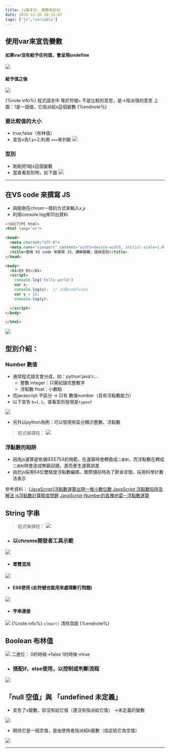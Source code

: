 ```yaml
---
title: js基本功- 變數與型別
date: 2020-12-26 18:15:07
tags: ["js","variable"]
---
```


## 使用var來宣告變數

#### 如果var沒有給予任何值，會呈現undefine
![](https://i.imgur.com/ZV4O7gJ.png)

#### 給予值之後
![](https://i.imgur.com/b916Z2B.png)

{%note info%}
程式語言中 等於符號`=` 不是比較的意思，是->指派值的意思
上圖：1是一個值，它指派給x這個變數
{%endnote%}

### 要比較值的大小
- true,false（布林值）
- 宣告x為1,y=2;利用 `===`來判斷
![](https://i.imgur.com/0jhw1fi.png)

### 型別
* 剛剛把1給x這個變數
* 當查看型別時，如下圖
![](https://i.imgur.com/y0o91bX.png)

---

## 在VS code 來撰寫 JS

* 與剛剛在chrom一樣的方式來輸入x,y
* 利用console.log來印出資料

```html
<!DOCTYPE html>
<html lang="en">

<head>
  <meta charset="UTF-8">
  <meta name="viewport" content="width=device-width, initial-scale=1.0">
  <title>使用 VS code 來撰寫 JS，講解變數，值與型別</title>
</head>

<body>
  <h1>EX 01</h1>
  <script>
    console.log('hello world')
    var x;
    console.log(x);  // 出現undefined
    var y = 10;
    console.log(y);

  </script>
</body>

</html>

```
![](https://i.imgur.com/pFvGU90.png)

## 型別介紹：

### Number 數值
* 通常程式語言會分成，如：python'java'c...
    * 整數 integer：只需紀錄完整數字
    * 浮點數 float：小數點
* 而javascript 不區分 -> 只有 數值number（具有浮點數能力）
* 以下宣告 `b=1.1`，查看型別發現是`typeof`

![](https://i.imgur.com/AdcRhnM.png)

* 另外以python為例：可以發現有區分顯示整數、浮點數

> 程式柴課程：
> ![](https://i.imgur.com/MWfjXxS.png)

### 浮點數的陷阱
* 因為js運算是依循IEEE754的規範，在運算時會轉換成`二進制`，而浮點數在轉成`二進制`時會造成無窮迴圈，進而產生運算誤差
* 由於js採用64位雙精度浮點數編碼，實際儲存時為了節省空間，採用科學計數法表示

參考資料：
[[JavaScript]浮點數運算出現一堆小數位數
](https://dotblogs.com.tw/WillianHsiaoDotNetBLog/2020/01/15/JavascriptFloatCaculateBug) [JavaScript 浮點數陷阱及解法](https://www.itread01.com/content/1545644704.html)
[js浮點數計算精度問題](https://www.mdeditor.tw/pl/pqGp/zh-tw)
[JavaScript-Number的各種地雷--浮點數運算](https://medium.com/@ad57475747/javascript%E6%B5%AE%E9%BB%9E%E6%95%B8%E9%81%8B%E7%AE%97-1691eefe3ea7)

## String 字串 
> 程式柴課程：
![](https://i.imgur.com/xO6SmsP.png)

* ### 以chrome開發者工具示範
![](https://i.imgur.com/81RfQ39.png)
* #### 單雙混用 
![](https://i.imgur.com/0yIN8rY.png)
* #### ES6使用  (此符號也能用來處理斷行問題)
![](https://i.imgur.com/NSAe3A0.png)
* #### 字串連接 
![](https://i.imgur.com/bqpGAjI.png)
{%note info%}
`clear()`  清除頁面
{%endnote%}

## Boolean 布林值
![](https://i.imgur.com/fcMnCjC.png)
二進位：
0的時候->false
1的時候->true
* ### 搭配if、else使用，以控制或判斷流程
![](https://i.imgur.com/uQ00Bgh.png)

## 「null 空值」與 「undefined 未定義」
* 宣吿了x變數，卻沒有給它值（還沒有指派給它值） ->未定義的變數

![](https://i.imgur.com/wCX0pBt.png)

* 期待它是一個空值，是由使用者指派給b變數（指定給它為空值）

![](https://i.imgur.com/GkIkdYT.png)


---
